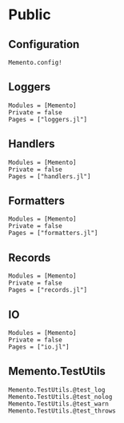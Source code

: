 # Public

## Configuration

```@docs
Memento.config!
```

## Loggers

```@autodocs
Modules = [Memento]
Private = false
Pages = ["loggers.jl"]
```

## Handlers

```@autodocs
Modules = [Memento]
Private = false
Pages = ["handlers.jl"]
```
## Formatters

```@autodocs
Modules = [Memento]
Private = false
Pages = ["formatters.jl"]
```

## Records

```@autodocs
Modules = [Memento]
Private = false
Pages = ["records.jl"]
```

## IO

```@autodocs
Modules = [Memento]
Private = false
Pages = ["io.jl"]
```

## Memento.TestUtils

```@docs
Memento.TestUtils.@test_log
Memento.TestUtils.@test_nolog
Memento.TestUtils.@test_warn
Memento.TestUtils.@test_throws
```
